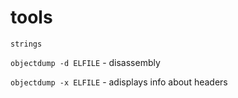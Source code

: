 # tools

`strings`

`objectdump -d ELFILE` - disassembly

`objectdump -x ELFILE` - adisplays info about headers
